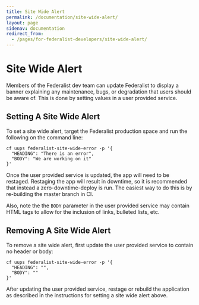 ```yaml
---
title: Site Wide Alert
permalink: /documentation/site-wide-alert/
layout: page
sidenav: documentation
redirect_from:
  - /pages/for-federalist-developers/site-wide-alert/
---
```


# Site Wide Alert

Members of the Federalist dev team can update Federalist to display a banner explaining any maintenance, bugs, or degradation that users should be aware of. This is done by setting values in a user provided service.

## Setting A Site Wide Alert

To set a site wide alert, target the Federalist production space and run the following on the command line:

```shell
cf uups federalist-site-wide-error -p '{
  "HEADING": "There is an error",
  "BODY": "We are working on it"
}'
```

Once the user provided service is updated, the app will need to be restaged. Restaging the app will result in downtime, so it is recommended that instead a zero-downtime-deploy is run. The easiest way to do this is by re-building the master branch in CI.

Also, note the the `BODY` parameter in the user provided service may contain HTML tags to allow for the inclusion of links, bulleted lists, etc.

## Removing A Site Wide Alert

To remove a site wide alert, first update the user provided service to contain no header or body:

```shell
cf uups federalist-site-wide-error -p '{
  "HEADING": "",
  "BODY": ""
}'
```

After updating the user provided service, restage or rebuild the application as described in the instructions for setting a site wide alert above.
